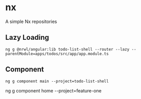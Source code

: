 # nx
A simple Nx repositories

## Lazy Loading

```
ng g @nrwl/angular:lib todo-list-shell --router --lazy --parentModule=apps/todos/src/app/app.module.ts
```

## Component

```
ng g component main --project=todo-list-shell
```



ng g component home --project=feature-one
